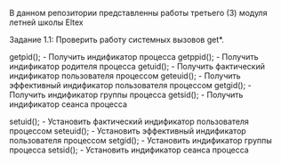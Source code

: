 В данном репозитории представленны работы третьего (3) модуля летней школы Eltex

Задание 1.1: Проверить работу системных вызовов get*.

getpid();	- Получить индификатор процесса
getppid();	- Получить индификатор родителя процесса
getuid();	- Получить фактический индификатор пользователя процессом
geteuid(); 	- Получить эффективный индификатор пользователя процессом
getgid();	- Получить индификатор группы процесса
getsid();	- Получить индификатор сеанса процесса 

setuid();	- Установить фактический индификатор пользователя процессом
seteuid();	- Установить эффективный индификатор пользователя процессом
setgid();	- Установить индификатор группы процесса
setsid();	- Установить индификатор сеанса процесса
